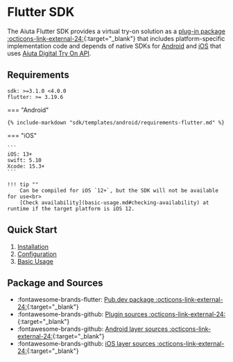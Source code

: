 # Flutter SDK

The Aiuta Flutter SDK provides a virtual try-on solution as a [plug-in package :octicons-link-external-24:](https://flutter.dev/developing-packages/){:target="_blank"} that includes platform-specific implementation code and depends of native SDKs for [Android](../android/quick-start.md) and [iOS](../ios/quick-start.md) that uses [Aiuta Digital Try On API](../../api/overview.md).

## Requirements

```
sdk: >=3.1.0 <4.0.0
flutter: >= 3.19.6
```

=== "Android"

    {% include-markdown "sdk/templates/android/requirements-flutter.md" %}

=== "iOS"

    ```
    iOS: 13+
    swift: 5.10
    Xcode: 15.3+
    ```

    !!! tip ""
        Can be compiled for iOS `12+`, but the SDK will not be available for use<br>
        [Check availability](basic-usage.md#checking-availability) at runtime if the target platform is iOS 12.

## Quick Start

1. [Installation](installation.md)
2. [Configuration](configuration.md)
3. [Basic Usage](basic-usage.md)

## Package and Sources

<div class="grid cards" markdown>

- :fontawesome-brands-flutter: [Pub.dev package :octicons-link-external-24:](https://pub.dev/packages/aiuta_flutter){:target="_blank"}
- :fontawesome-brands-github: [Plugin sources :octicons-link-external-24:](https://github.com/aiuta-com/flutter-sdk){:target="_blank"}
- :fontawesome-brands-github: [Android layer sources :octicons-link-external-24:](https://github.com/aiuta-com/android-sdk){:target="_blank"}
- :fontawesome-brands-github: [iOS layer sources :octicons-link-external-24:](https://github.com/aiuta-com/aiuta-ios-sdk){:target="_blank"}

</div>
